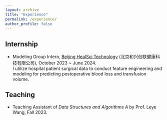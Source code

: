 ```yaml
---
layout: archive
title: "Experience"
permalink: /experience/
author_profile: false
---
```


## Internship

* Modeling Group Intern, <a href="https://www.healscitech.com/#/home" target="_blank">Beijing HealSci Technology</a> (北京和兴创联健康科技有限公司), October 2023 ~ June 2024. <br/>
I utilize hospital patient surgical data to conduct feature engineering and modeling for predicting postoperative blood loss and transfusion volume.

## Teaching

* Teaching Assistant of *Data Structures and Algorithms A* by Prof. Leye Wang, Fall 2023.
